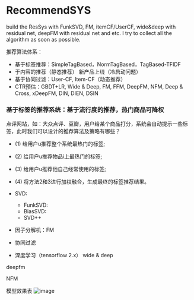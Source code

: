 # RecommendSYS
build the ResSys with FunkSVD, FM, itemCF/UserCF, wide&amp;deep with residual net, deepFM with residual net and etc. I try to collect all the algorithm as soon as possible.

推荐算法体系：
* 基于标签推荐：SimpleTagBased，NormTagBased，TagBased-TFIDF
* 于内容的推荐（静态推荐） 新产品上线（冷启动问题）
* 基于协同过滤：User-CF, Item-CF（动态推荐）
* CTR预估：GBDT+LR, Wide & Deep, FM, FFM, DeepFM, NFM, Deep & Cross, xDeepFM, DIN, DIEN, DSIN


### 基于标签的推荐系统：基于流行度的推荐，热门商品可降权
点评网站，如：大众点评、豆瓣，用户给某个商品打分，系统会自动提示一些标签，此时我们可以设计的推荐算法及策略有哪些？
 * (1) 给用户u推荐整个系统最热门的标签;
 * (2) 给用户u推荐物品i上最热门的标签;
 * (3) 给用户u推荐他自己经常使用的标签;
 * (4) 将方法2和3进行加权融合，生成最终的标签推荐结果。

* SVD: 
  * FunkSVD:
  * BiasSVD:
  * SVD++

* 因子分解机：FM

* 协同过滤

* 深度学习（tensorflow 2.x）
wide & deep

deepfm

NFM

模型效果表
![image](https://user-images.githubusercontent.com/68730894/115848155-2a5fdb80-a456-11eb-9b73-aa2fa81695b1.png)
